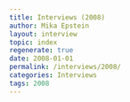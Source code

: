 ```yaml
---
title: Interviews (2008)
author: Mika Epstein
layout: interview
topic: index
regenerate: true
date: 2008-01-01
permalink: /interviews/2008/
categories: Interviews
tags: 2008
---
```


